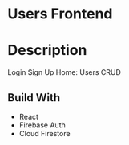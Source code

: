 # Users Frontend

# Description

Login 
Sign Up 
Home: Users CRUD 


## Build With

- React
- Firebase Auth
- Cloud Firestore
